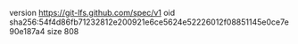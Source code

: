version https://git-lfs.github.com/spec/v1
oid sha256:54f4d86fb71232812e200921e6ce5624e52226012f08851145e0ce7e90e187a4
size 808
